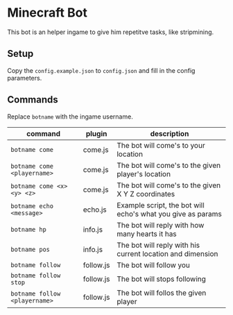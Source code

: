 # Minecraft Bot
This bot is an helper ingame to give him repetitve tasks, like stripmining.

## Setup
Copy the `config.example.json` to `config.json` and fill in the config parameters.

## Commands
Replace `botname` with the ingame username.

|command|plugin|description|
|---|---|---|
|`botname come`|come.js|The bot will come's to your location|
|`botname come <playername>`|come.js|The bot will come's to the given player's location|
|`botname come <x> <y> <z>`|come.js|The bot will come's to the given X Y Z coordinates|
|`botname echo <message>`|echo.js|Example script, the bot will echo's what you give as params|
|`botname hp`|info.js|The bot will reply with how many hearts it has|
|`botname pos`|info.js|The bot will reply with his current location and dimension|
|`botname follow`|follow.js|The bot will follow you|
|`botname follow stop`|follow.js|The bot will stops following|
|`botname follow <playername>`|follow.js|The bot will follos the given player|
